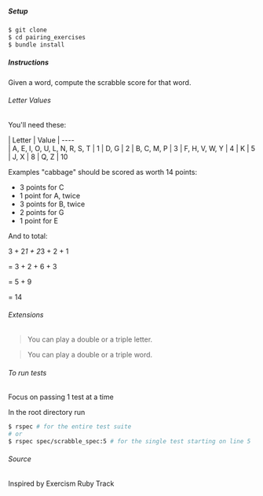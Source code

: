 ##### Setup

```bash
$ git clone
$ cd pairing_exercises
$ bundle install
```

##### Instructions

Given a word, compute the scrabble score for that word.

###### Letter Values

You'll need these:

| Letter                        | Value
| ----                           
| A, E, I, O, U, L, N, R, S, T  |     1
| D, G                          |     2
| B, C, M, P                    |     3
| F, H, V, W, Y                 |     4
| K                             |     5
| J, X                          |     8
| Q, Z                          |     10

Examples
"cabbage" should be scored as worth 14 points:

- 3 points for C
- 1 point for A, twice
- 3 points for B, twice
- 2 points for G
- 1 point for E

And to total:

3 + 2*1 + 2*3 + 2 + 1

= 3 + 2 + 6 + 3

= 5 + 9

= 14

###### Extensions
> You can play a double or a triple letter.

> You can play a double or a triple word.

###### To run tests

Focus on passing 1 test at a time

In the root directory run

```bash
$ rspec # for the entire test suite
# or
$ rspec spec/scrabble_spec:5 # for the single test starting on line 5
```



###### Source
Inspired by Exercism Ruby Track
